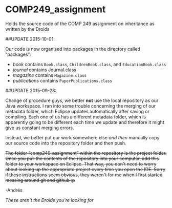 # COMP249_assignment
Holds the source code of the COMP 249 assignment on inheritance as written by the Droids

##UPDATE 2015-10-01:

Our code is now organised into packages in the directory called “packages”:

* *book* contains `Book.class`, `ChildrenBook.class`, and `EducationBook.class`
* *journal* contains Journal.class
* *magazine* contains `Magazine.class`
* *publications* contains `PaperPublications.class`

##UPDATE 2015-09-28: 

Change of procedure guys, we better **not** use the local repository as our Java workspace. I ran into some trouble concerning the merging of our metadata folder, which Eclipse updates automatically after saving or compiling. Each one of us has a different metadata folder, which is apparently going to be different each time we update and therefore it might give us constant merging errors.

Instead, we better put our work somewhere else *and then* manually copy our source code into the repository folder and then push.

<s>The folder “comp249_assignment” within the repository is the project folder. Once you pull the contents of the repository into your computer, add this folder to your workspace on Eclipse. That way, you don't need to worry about looking up the appropriate project every time you open the IDE. Sorry if these instructions seem obvious, they weren't for me when I first started messing around git and github :p</s>

-Andrés

*These aren't the Droids you're looking for*